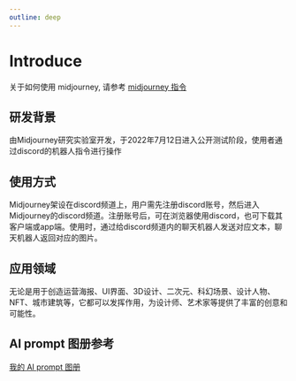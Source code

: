```yaml
---
outline: deep
---
```


# Introduce


关于如何使用 midjourney, 请参考 [midjourney 指令](https://docs.midjourney.com/docs/quick-start)


## 研发背景
由Midjourney研究实验室开发，于2022年7月12日进入公开测试阶段，使用者通过discord的机器人指令进行操作

## 使用方式
Midjourney架设在discord频道上，用户需先注册discord账号，然后进入Midjourney的discord频道。注册账号后，可在浏览器使用discord，也可下载其客户端或app端。使用时，通过给discord频道内的聊天机器人发送对应文本，聊天机器人返回对应的图片。


## 应用领域
无论是用于创造运营海报、UI界面、3D设计、二次元、科幻场景、设计人物、NFT、城市建筑等，它都可以发挥作用，为设计师、艺术家等提供了丰富的创意和可能性。


## AI prompt 图册参考


[我的 AI prompt 图册](https://www.yuque.com/webkubor/ai/uucs43usrxa0otwd)